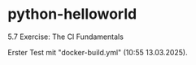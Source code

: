 # python-helloworld
5.7 Exercise: The CI Fundamentals

Erster Test mit "docker-build.yml" (10:55 13.03.2025).
